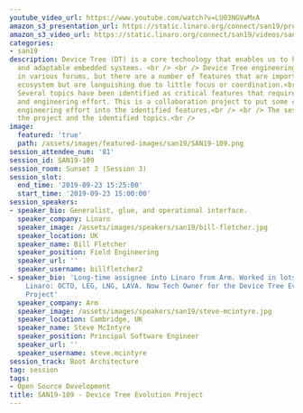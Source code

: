 ```yaml
---
youtube_video_url: https://www.youtube.com/watch?v=LU03NGVwMxA
amazon_s3_presentation_url: https://static.linaro.org/connect/san19/presentations/san19-109.pdf
amazon_s3_video_url: https://static.linaro.org/connect/san19/videos/san19-109.mp4
categories:
- san19
description: Device Tree (DT) is a core technology that enables us to build flexible
  and adaptable embedded systems. <br /> <br /> Device Tree engineering work is occurring
  in various forums, but there are a number of features that are important to the
  ecosystem but are languishing due to little focus or coordination.<br /> <br />
  Several topics have been identified as critical features that require leadership
  and engineering effort. This is a collaboration project to put some coordinated
  engineering effort into the identified features.<br /> <br /> The session will introduce
  the project and the identified topics.<br />
image:
  featured: 'true'
  path: /assets/images/featured-images/san19/SAN19-109.png
session_attendee_num: '81'
session_id: SAN19-109
session_room: Sunset 3 (Session 3)
session_slot:
  end_time: '2019-09-23 15:25:00'
  start_time: '2019-09-23 15:00:00'
session_speakers:
- speaker_bio: Generalist, glue, and operational interface.
  speaker_company: Linaro
  speaker_image: /assets/images/speakers/san19/bill-fletcher.jpg
  speaker_location: UK
  speaker_name: Bill Fletcher
  speaker_position: Field Engineering
  speaker_url: ''
  speaker_username: billfletcher2
- speaker_bio: 'Long-time assignee into Linaro from Arm. Worked in lots of teams in
    Linaro: OCTO, LEG, LNG, LAVA. Now Tech Owner for the Device Tree Evolution. Lead
    Project'
  speaker_company: Arm
  speaker_image: /assets/images/speakers/san19/steve-mcintyre.jpg
  speaker_location: Cambridge, UK
  speaker_name: Steve McIntyre
  speaker_position: Principal Software Engineer
  speaker_url: ''
  speaker_username: steve.mcintyre
session_track: Boot Architecture
tag: session
tags:
- Open Source Development
title: SAN19-109 - Device Tree Evolution Project
---
```

